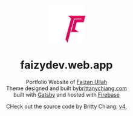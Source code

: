 <div align="center">
  <img alt="Logo" src="./src/images/logo.png" width="100" />
</div>
<h1 align="center">
  faizydev.web.app
</h1>
<p align="center">
  Portfolio Website of <a href="https://faizydev.web.app" target="_blank">Faizan Ullah</a><br/>Theme designed and built by<a href="https://brittanychiang.com" target="_blank">brittanychiang.com</a><br/>built with <a href="https://www.gatsbyjs.org/" target="_blank">Gatsby</a> and hosted with <a href="https://www.firebase.com/" target="_blank">Firebase</a>
</p>
<p align="center">
  CHeck out the source code by Britty Chiang:
  <a href="https://github.com/bchiang7/v4" target="_blank">v4</a>,
</p>